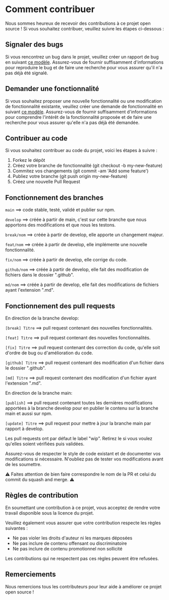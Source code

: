 # Comment contribuer

Nous sommes heureux de recevoir des contributions à ce projet open source ! Si vous souhaitez contribuer, veuillez suivre les étapes ci-dessous :

## Signaler des bugs

Si vous rencontrez un bug dans le projet, veuillez créer un rapport de bug en suivant [ce modèle](https://github.com/duplojs/duplojs-routes-directory/blob/develop/.github/ISSUE_TEMPLATE/signalement-de-bug.md). Assurez-vous de fournir suffisamment d'informations pour reproduire le bug et de faire une recherche pour vous assurer qu'il n'a pas déjà été signalé.

## Demander une fonctionnalité

Si vous souhaitez proposer une nouvelle fonctionnalité ou une modification de fonctionnalité existante, veuillez créer une demande de fonctionnalité en suivant [ce modèle](https://github.com/duplojs/duplojs-routes-directory/blob/develop/.github/ISSUE_TEMPLATE/demande-de-fonctionnalit%C3%A9.md). Assurez-vous de fournir suffisamment d'informations pour comprendre l'intérêt de la fonctionnalité proposée et de faire une recherche pour vous assurer qu'elle n'a pas déjà été demandée.

## Contribuer au code

Si vous souhaitez contribuer au code du projet, voici les étapes à suivre :

1. Forkez le dépôt
2. Créez votre branche de fonctionnalité (git checkout -b my-new-feature)
3. Commitez vos changements (git commit -am 'Add some feature')
4. Publiez votre branche (git push origin my-new-feature)
5. Créez une nouvelle Pull Request

## Fonctionnement des branches

`main` ==> code stable, testé, validé et publier sur npm.

`develop` ==> créée à partir de main, c'est sur cette branche que nous apportons des modifications et que nous les testons.

`break/nom` ==> créée à partir de develop, elle apporte un changement majeur.

`feat/nom` ==> créée à partir de develop, elle implémente une nouvelle fonctionnalité.

`fix/nom` ==> créée à partir de develop, elle corrige du code.

`github/nom` ==> créée à partir de develop, elle fait des modification de fichiers dans le dossier ".github".

`md/nom` ==> créée à partir de develop, elle fait des modifications de fichiers ayant l'extension ".md".

## Fonctionnement des pull requests

En direction de la branche develop:

`[break] Titre` ==> pull request contenant des nouvelles fonctionnalités.

`[feat] Titre` ==> pull request contenant des nouvelles fonctionnalités.

`[fix] Titre` ==> pull request contenant des correction du code, qu'elle soit d'ordre de bug ou d'amélioration du code.

`[github] Titre` ==> pull request contenant des modification d'un fichier dans le dossier ".github".

`[md] Titre` ==> pull request contenant des modification d'un fichier ayant l'extension ".md".

En direction de la branche main:

`[publish]` ==> pull request contenant toutes les dernières modifications apportées à la branche develop pour en publier le contenu sur la branche main et aussi sur npm.

`[update] Titre` ==> pull request pour mettre à jour la branche main par rapport à develop.

Les pull requests ont par défaut le label "wip". Retirez le si vous voulez qu'elles soient vérifiées puis validées.

Assurez-vous de respecter le style de code existant et de documenter vos modifications si nécessaire. N'oubliez pas de tester vos modifications avant de les soumettre.

:warning: Faites attention de bien faire correspondre le nom de la PR et celui du commit du squash and merge. :warning:

## Règles de contribution

En soumettant une contribution à ce projet, vous acceptez de rendre votre travail disponible sous la licence du projet.

Veuillez également vous assurer que votre contribution respecte les règles suivantes :

- Ne pas violer les droits d'auteur ni les marques déposées
- Ne pas inclure de contenu offensant ou discriminatoire
- Ne pas inclure de contenu promotionnel non sollicité

Les contributions qui ne respectent pas ces règles peuvent être refusées.

## Remerciements

Nous remercions tous les contributeurs pour leur aide à améliorer ce projet open source !
